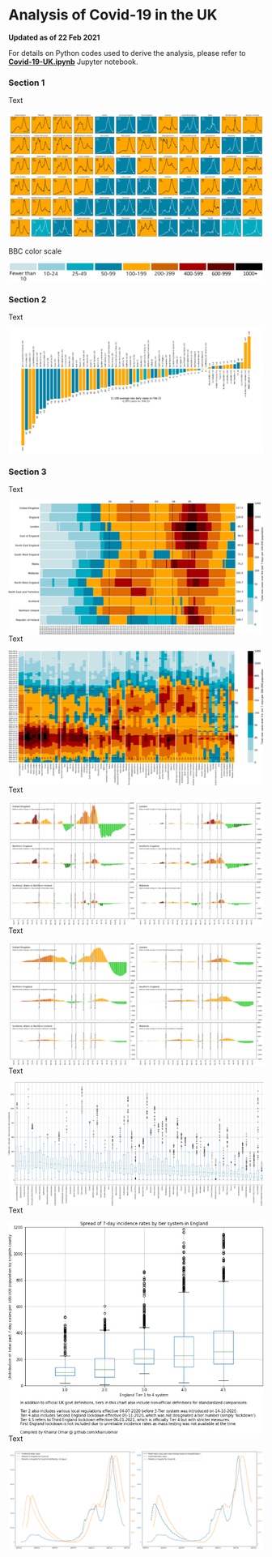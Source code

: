 # Analysis of Covid-19 in the UK
<b>Updated as of 22 Feb 2021</b>

For details on Python codes used to derive the analysis, please refer to <b><a href="https://nbviewer.jupyter.org/github/khairulomar/Covid-19-UK/blob/main/uk-covid.ipynb?flush_cache=true">Covid-19-UK.ipynb</a></b> Jupyter notebook.

### Section 1 
Text
<br><br>
<img src="https://github.com/khairulomar/Covid-19-UK/blob/main/img/covid-uk1-incidence_and_trend.png?raw=true">
<p>
BBC color scale
<p>
<img src="https://github.com/khairulomar/Covid-19-UK/blob/main/img/scale_bbc.png?raw=true">
<p>

### Section 2

Text
<p>
<img src="https://github.com/khairulomar/Covid-19-UK/blob/main/img/covid-uk2_changes_by_county.png?raw=true">
<p>
  
### Section 3
  
<p>Text
<p>
<img align="left" src="https://github.com/khairulomar/Covid-19-UK/blob/main/img/covid-uk3_incidence_rate_by_region.png?raw=true">
<p>
<p>
<p>
  
Text
<p>
<img align="left" src="https://github.com/khairulomar/Covid-19-UK/blob/main/img/covid-uk4_incidence_rate_by_county.png?raw=true">
<p>
<p>
<p>
  
Text
<p>
<img align="left" src="https://github.com/khairulomar/Covid-19-UK/blob/main/img/covid-uk7_changes_in_cases.png?raw=true">
<p>
<p>
<p>
  
Text
<p>
<img align="left" src="https://github.com/khairulomar/Covid-19-UK/blob/main/img/covid-uk8_changes_in_hospitalization.png?raw=true">
<p>
<p>
<p>
  
Text
<p>
<img align="left" src="https://github.com/khairulomar/Covid-19-UK/blob/main/img/covid-uk9-incidence_spread.png?raw=true">
<p>
<p>
<p>
  
Text
<p>
<img align="left" src="https://github.com/khairulomar/Covid-19-UK/blob/main/img/covid-uk10-tier_spread.png?raw=true">
<p>
<p>
<p>
  
Text
<p>
<img align="left" src="https://github.com/khairulomar/Covid-19-UK/blob/main/img/covid-uk11_model_first_wave.png?raw=true">
